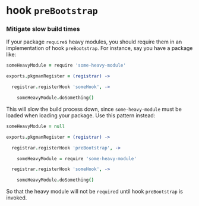
# hook `preBootstrap`

### Mitigate slow build times

If your package `require`s heavy modules, you should require them in an
implementation of hook `preBootstrap`. For instance, say you have a package
like:

```coffeescript
someHeavyModule = require 'some-heavy-module'

exports.pkgmanRegister = (registrar) ->

  registrar.registerHook 'someHook', ->

    someHeavyModule.doSomething()
```

This will slow the build process down, since `some-heavy-module` must be
loaded when loading your package. Use this pattern instead:

```coffeescript
someHeavyModule = null

exports.pkgmanRegister = (registrar) ->

  registrar.registerHook 'preBootstrap', ->

    someHeavyModule = require 'some-heavy-module'

  registrar.registerHook 'someHook', ->

    someHeavyModule.doSomething()
```

So that the heavy module will not be `require`d until hook `preBootstrap` is
invoked.

